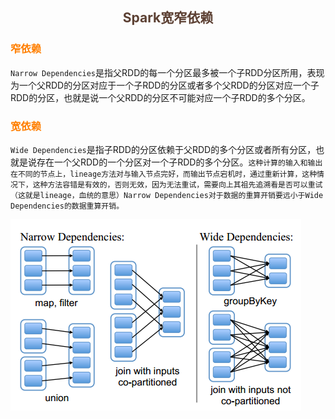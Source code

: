## <center><font color=#5C4033>Spark宽窄依赖</font></center>

### <font color=#FF7F00>窄依赖</font>
`Narrow Dependencies`是指父RDD的每一个分区最多被一个子RDD分区所用，表现为一个父RDD的分区对应于一个子RDD的分区或者多个父RDD的分区对应一个子RDD的分区，也就是说一个父RDD的分区不可能对应一个子RDD的多个分区。


### <font color=#FF7F00>宽依赖</font>
`Wide Dependencies`是指子RDD的分区依赖于父RDD的多个分区或者所有分区，也就是说存在一个父RDD的一个分区对一个子RDD的多个分区。`这种计算的输入和输出在不同的节点上，lineage方法对与输入节点完好，而输出节点宕机时，通过重新计算，这种情况下，这种方法容错是有效的，否则无效，因为无法重试，需要向上其祖先追溯看是否可以重试（这就是lineage，血统的意思）Narrow Dependencies对于数据的重算开销要远小于Wide Dependencies的数据重算开销。`


![宽窄依赖](img/宽窄依赖.png)